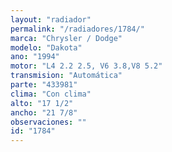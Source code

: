 ```yaml
---
layout: "radiador"
permalink: "/radiadores/1784/"
marca: "Chrysler / Dodge"
modelo: "Dakota"
ano: "1994"
motor: "L4 2.2 2.5, V6 3.8,V8 5.2"
transmision: "Automática"
parte: "433981"
clima: "Con clima"
alto: "17 1/2"
ancho: "21 7/8"
observaciones: ""
id: "1784"
---
```


